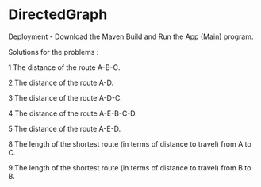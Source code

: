 # DirectedGraph

Deployment - Download the Maven Build and Run the App (Main) program.



Solutions for the problems :

1 The distance of the route A-B-C.

2 The distance of the route A-D.

3 The distance of the route A-D-C.

4 The distance of the route A-E-B-C-D.

5 The distance of the route A-E-D.

8 The length of the shortest route (in terms of distance to travel) from A to C.

9 The length of the shortest route (in terms of distance to travel) from B to B.
